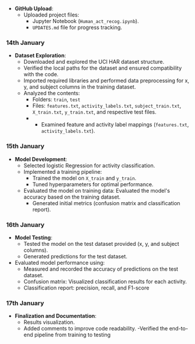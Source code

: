 - **GitHub Upload**:
  - Uploaded project files:
    - Jupyter Notebook (`Human_act_recog.ipynb`).
    - `UPDATES.md` file for progress tracking.
    

### **14th January**
- **Dataset Exploration**:
  - Downloaded and explored the UCI HAR dataset structure.
  - Verified the local paths for the dataset and ensured compatibility with the code.
  - Imported required libraries and performed data preprocessing for x, y, and subject columns in the training dataset.
  - Analyzed the contents:
    - Folders: `train`, `test`
    - Files: `features.txt`, `activity_labels.txt`, `subject_train.txt`, `X_train.txt`, `y_train.txt`, and respective test files.
    -  - Examined feature and activity label mappings (`features.txt`, `activity_labels.txt`).

### **15th January**
- **Model Development**:
  - Selected logistic Regression for activity classification.
  - Implemented a training pipeline:
    - Trained the model on `X_train` and `y_train`.
    - Tuned hyperparameters for optimal performance.
  - Evaluated the model on training data:
    Evaluated the model's accuracy based on the training dataset.
    - Generated initial metrics (confusion matrix and classification report).

### **16th January**
- **Model Testing**:
  - Tested the model on the test dataset provided (x, y, and subject columns).
  - Generated predictions for the test dataset.
- Evaluated model performance using:
  - Measured and recorded the accuracy of predictions on the test dataset.
  - Confusion matrix: Visualized classification results for each activity.
  - Classification report: precision, recall, and F1-score 

### **17th January**
- **Finalization and Documentation**:
    - Results visualization.
  - Added comments  to improve code readability.
-Verified the end-to-end pipeline from training to testing












